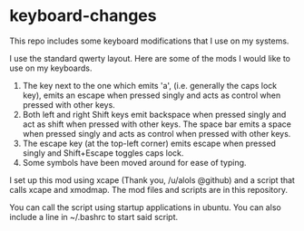 # keyboard-changes
This repo includes some keyboard modifications that I use on my systems.

I use the standard qwerty layout. Here are some of the mods I would like to use on my keyboards.
1. The key next to the one which emits 'a', (i.e. generally the caps lock key), emits an escape when pressed singly
    and acts as control when pressed with other keys.
2. Both left and right Shift keys emit backspace when pressed singly and act as shift when pressed with other keys. The space bar emits a space when pressed
    singly and acts as control when pressed with other keys.
3. The escape key (at the top-left corner) emits escape when pressed singly and Shift+Escape toggles caps lock.
4. Some symbols have been moved around for ease of typing.

I set up this mod using xcape (Thank you, /u/alols @github) and a script that calls xcape and xmodmap.
The mod files and scripts are in this repository. 

You can call the script using startup applications in ubuntu. You can also include a line in ~/.bashrc to start said script.
